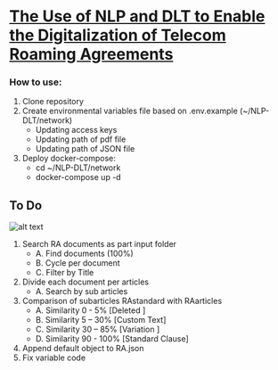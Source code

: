 # [The Use of NLP and DLT to Enable the Digitalization of Telecom Roaming Agreements](https://mentorship.lfx.linuxfoundation.org/project/d8a154c6-41fb-4733-b3c8-df37796e7fa3)
### How to use:
1. Clone repository
2. Create environmental variables file based on .env.example (~/NLP-DLT/network)
    - Updating access keys
    - Updating path of pdf file
    - Updating path of JSON file
3. Deploy docker-compose:
    - cd ~/NLP-DLT/network
    - docker-compose up -d

## To Do
![alt text](https://github.com/sfl0r3nz05/NLP-DLT/blob/main/images/StepByStep.png)
1. Search RA documents as part input folder
    - A. Find documents (100%)
    - B. Cycle per document
    - C. Filter by Title
2. Divide each document per articles
    - A. Search by sub articles
3. Comparison of subarticles RAstandard with RAarticles   
    - A. Similarity  0 - 5%   [Deleted ]
    - B. Similarity  5 – 30%  [Custom Text]
    - C. Similarity 30 – 85%  [Variation ]
    - D. Similarity 90 - 100% [Standard Clause]
4. Append default object to RA.json
5. Fix variable code

